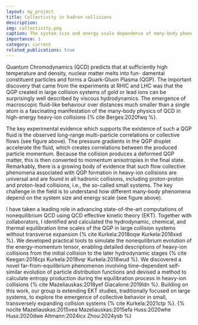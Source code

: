 ```yaml
---
layout: my_project
title: Collectivity in hadron collisions
description: 
img: collectivity.png
caption: The system size and energy scale dependence of many-body phenomena
importance: 1
category: current
related_publications: true
---
```

 
Quantum Chromodynamics (QCD) predicts that at sufficiently high temperature and density, nuclear matter melts into fun-
damental constituent particles and forms a Quark-Gluon Plasma (QGP). The important discovery that came from the
experiments at RHIC and LHC was that the QGP created in large collision systems of gold or
lead ions can be surprisingly well described by viscous hydrodynamics. The emergence of macroscopic fluid-like behaviour over distances much smaller than a single atom is
a fascinating manifestation of the many-body physics of QCD in high-energy heavy-ion collisions {% cite Berges:2020fwq %}.

The key experimental evidence which supports the existence of such a QGP fluid is the observed long-range multi-particle correlations or collective flows (see figure above).
The pressure gradients in the QGP droplet accelerate the fluid, which creates correlations between the produced particle momentum. Because the collision produces a deformed QGP matter,
this is then converted to momentum anisotropies in the final state. Remarkably, there is a growing body of evidence
that such flow collective phenomena associated with QGP formation in heavy-ion collisions are universal and are found in all hadronic collisions, including proton-proton and proton-lead collisions, i.e., the so-called small systems. The key challenge in the field is to understand how different many-body phenomena depend on the system
size and energy scale (see figure above). 

I have taken a leading role in advancing state-of-the-art computations of nonequilibrium QCD using QCD effective kinetic theory (EKT).
Together with collaborators, I identified and calculated the hydrodynamic, chemical, and thermal equilibration time scales of the QGP in large collision systems without transverse expansion {% cite Kurkela:2018oqw Kurkela:2018xxd %}. We developed practical tools to simulate the nonequilibrium evolution of the energy-momentum tensor, enabling detailed descriptions of heavy-ion collisions from the initial collision to the later hydrodynamic stages {% cite Keegan:2016cpi Kurkela:2018vqr Kurkela:2018wud %}. We discovered a novel far-from-equilibrium phenomenon involving time-dependent self-similar evolution of particle distribution functions and devised a method to calculate entropy production during the equilibration process in heavy-ion collisions {% cite Mazeliauskas:2018yef Giacalone:2019ldn %}. Building on this work, our group is extending EKT studies, traditionally focused on large systems, to explore the emergence of collective behavior in small, transversely expanding collision systems {% cite Kurkela:2021ctp %}.
{% nocite Mazeliauskas:2015vea Mazeliauskas:2015efa Huss:2020whe Huss:2020dwe Altmann:2024icx Zhou:2024ysb %}


